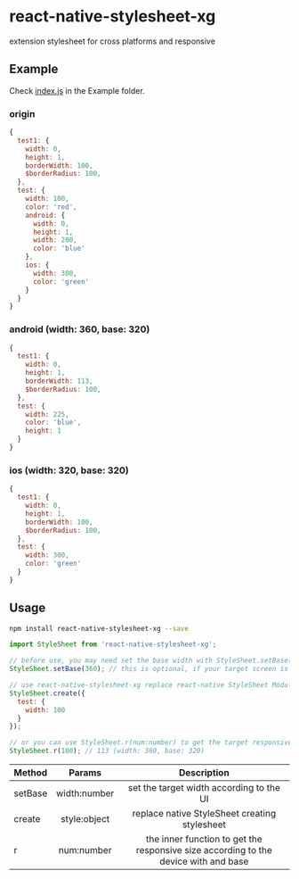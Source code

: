 # react-native-stylesheet-xg
extension stylesheet for cross platforms and responsive

## Example
Check [index.js](https://github.com/xgfe/react-native-stylesheet-xg/blob/master/example/index.android.js) in the Example folder.

### origin
```javascript
{
  test1: {
    width: 0,
    height: 1,
    borderWidth: 100,
    $borderRadius: 100,
  },
  test: {
    width: 100,
    color: 'red',
    android: {
      width: 0,
      height: 1,
      width: 200,
      color: 'blue'
    },
    ios: {
      width: 300,
      color: 'green'
    }
  }
}
```

### android (width: 360, base: 320)
```javascript
{
  test1: {
    width: 0,
    height: 1,
    borderWidth: 113,
    $borderRadius: 100,
  },
  test: {
    width: 225,
    color: 'blue',
    height: 1
  }
}
```

### ios (width: 320, base: 320)
```javascript
{
  test1: {
    width: 0,
    height: 1,
    borderWidth: 100,
    $borderRadius: 100,
  },
  test: {
    width: 300,
    color: 'green'
  }
}
```

## Usage

```bash
npm install react-native-stylesheet-xg --save
```

```javascript
import StyleSheet from 'react-native-stylesheet-xg';

// before use, you may need set the base width with StyleSheet.setBase(width:number), which default to 320
StyleSheet.setBase(360); // this is optional, if your target screen is 320

// use react-native-stylesheet-xg replace react-native StyleSheet Module
StyleSheet.create({
  test: {
    width: 100
  }
});

// or you can use StyleSheet.r(num:number) to get the target responsive num
StyleSheet.r(100); // 113 (width: 360, base: 320)

```

| Method  | Params  | Description |
| :------------ |:---------------:| :---------------:|
| setBase | width:number | set the target width according to the UI |
| create | style:object | replace native StyleSheet creating stylesheet  |
| r | num:number | the inner function to get the responsive size according to the device with and base |

